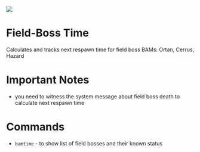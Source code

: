 <img src=http://u.cubeupload.com/Owyn/bamtime.jpg> 

# Field-Boss Time

Calculates and tracks next respawn time for field boss BAMs: Ortan, Cerrus, Hazard


# Important Notes 

- you need to witness the system message about field boss death to calculate next respawn time


# Commands

- `bamtime` - to show list of field bosses and their known status